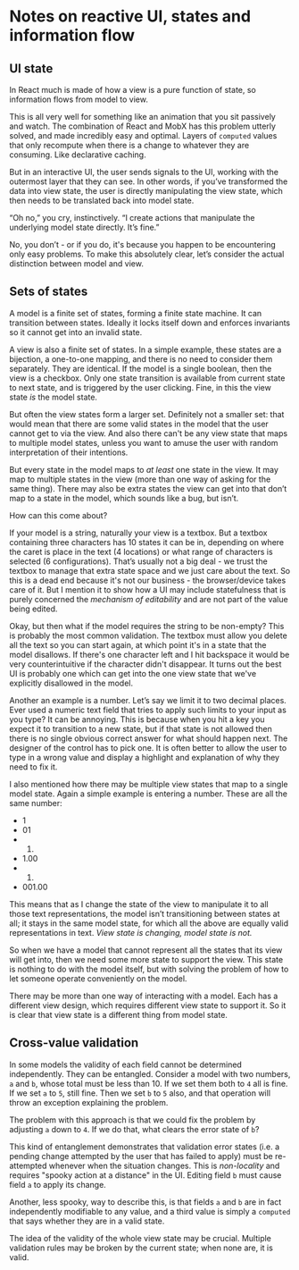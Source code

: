 # Notes on reactive UI, states and information flow

## UI state

In React much is made of how a view is a pure function of state, so information flows from model to view.

This is all very well for something like an animation that you sit passively and watch. The combination of React and MobX has this problem utterly solved, and made incredibly easy and optimal. Layers of `computed` values that only recompute when there is a change to whatever they are consuming. Like declarative caching.

But in an interactive UI, the user sends signals to the UI, working with the outermost layer that they can see. In other words, if you’ve transformed the data into view state, the user is directly manipulating the view state, which then needs to be translated back into model state.

“Oh no,” you cry, instinctively. “I create actions that manipulate the underlying model state directly. It’s fine.”

No, you don’t - or if you do, it's because you happen to be encountering only easy problems. To make this absolutely clear, let’s consider the actual distinction between model and view.

## Sets of states

A model is a finite set of states, forming a finite state machine. It can transition between states. Ideally it locks itself down and enforces invariants so it cannot get into an invalid state.

A view is also a finite set of states. In a simple example, these states are a bijection, a one-to-one mapping, and there is no need to consider them separately. They are identical. If the model is a single boolean, then the view is a checkbox. Only one state transition is available from current state to next state, and is triggered by the user clicking. Fine, in this the view state *is* the model state.

But often the view states form a larger set. Definitely not a smaller set: that would mean that there are some valid states in the model that the user cannot get to via the view. And also there can't be any view state that maps to multiple model states, unless you want to amuse the user with random interpretation of their intentions.

But every state in the model maps to *at least* one state in the view. It may map to multiple states in the view (more than one way of asking for the same thing). There may also be extra states the view can get into that don’t map to a state in the model, which sounds like a bug, but isn’t.

How can this come about?

If your model is a string, naturally your view is a textbox. But a textbox containing three characters has 10 states it can be in, depending on where the caret is place in the text (4 locations) or what range of characters is selected (6 configurations). That’s usually not a big deal - we trust the textbox to manage that extra state space and we just care about the text. So this is a dead end because it's not our business - the browser/device takes care of it. But I mention it to show how a UI may include statefulness that is purely concerned the *mechanism of editability* and are not part of the value being edited.

Okay, but then what if the model requires the string to be non-empty? This is probably the most common validation. The textbox must allow you delete all the text so you can start again, at which point it's in a state that the model disallows. If there's one character left and I hit backspace it would be very counterintuitive if the character didn't disappear. It turns out the best UI is probably one which can get into the one view state that we've explicitly disallowed in the model.

Another an example is a number. Let’s say we limit it to two decimal places. Ever used a numeric text field that tries to apply such limits to your input as you type? It can be annoying. This is because when you hit a key you expect it to transition to a new state, but if that state is not allowed then there is no single obvious correct answer for what should happen next. The designer of the control has to pick one. It is often better to allow the user to type in a wrong value and display a highlight and explanation of why they need to fix it.

I also mentioned how there may be multiple view states that map to a single model state. Again a simple example is entering a number. These are all the same number:

* 1
* 01
* 1.
* 1.00
* 001.
* 001.00

This means that as I change the state of the view to manipulate it to all those text representations, the model isn’t transitioning between states at all; it stays in the same model state, for which all the above are equally valid representations in text. *View state is changing, model state is not.*

So when we have a model that cannot represent all the states that its view will get into, then we need some more state to support the view. This state is nothing to do with the model itself, but with solving the problem of how to let someone operate conveniently on the model.

There may be more than one way of interacting with a model. Each has a different view design, which requires different view state to support it. So it is clear that view state is a different thing from model state.

## Cross-value validation

In some models the validity of each field cannot be determined independently. They can be entangled. Consider a model with two numbers, `a` and `b`, whose total must be less than 10. If we set them both to `4` all is fine. If we set `a` to `5`, still fine. Then we set `b` to `5` also, and that operation will throw an exception explaining the problem.

The problem with this approach is that we could fix the problem by adjusting `a` down to `4`. If we do that, what clears the error state of `b`?

This kind of entanglement demonstrates that validation error states (i.e. a pending change attempted by the user that has failed to apply) must be re-attempted whenever when the situation changes. This is *non-locality* and requires "spooky action at a distance" in the UI. Editing field `b` must cause field `a` to apply its change.

Another, less spooky, way to describe this, is that fields `a` and `b` are in fact independently modifiable to any value, and a third value is simply a `computed` that says whether they are in a valid state.

The idea of the validity of the whole view state may be crucial. Multiple validation rules may be broken by the current state; when none are, it is valid.


